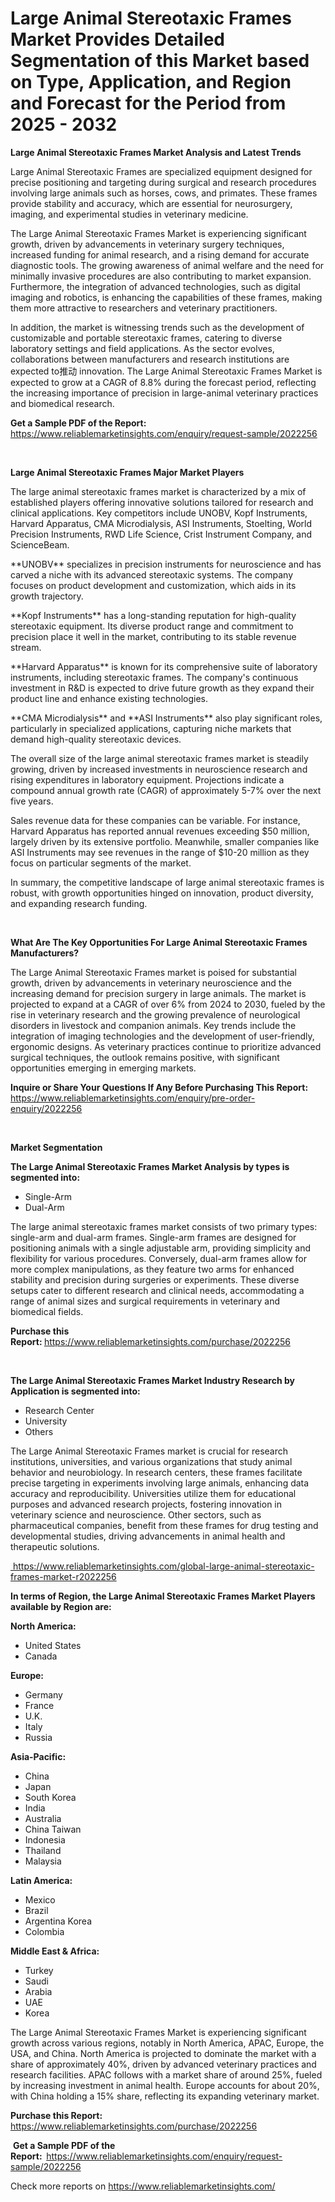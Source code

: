 <p><h1>Large Animal Stereotaxic Frames Market Provides Detailed Segmentation of this Market based on Type, Application, and Region and Forecast for the Period from 2025 - 2032</h1></p><p><strong>Large Animal Stereotaxic Frames Market Analysis and Latest Trends</strong></p>
<p><p>Large Animal Stereotaxic Frames are specialized equipment designed for precise positioning and targeting during surgical and research procedures involving large animals such as horses, cows, and primates. These frames provide stability and accuracy, which are essential for neurosurgery, imaging, and experimental studies in veterinary medicine.</p><p>The Large Animal Stereotaxic Frames Market is experiencing significant growth, driven by advancements in veterinary surgery techniques, increased funding for animal research, and a rising demand for accurate diagnostic tools. The growing awareness of animal welfare and the need for minimally invasive procedures are also contributing to market expansion. Furthermore, the integration of advanced technologies, such as digital imaging and robotics, is enhancing the capabilities of these frames, making them more attractive to researchers and veterinary practitioners.</p><p>In addition, the market is witnessing trends such as the development of customizable and portable stereotaxic frames, catering to diverse laboratory settings and field applications. As the sector evolves, collaborations between manufacturers and research institutions are expected to推动 innovation. The Large Animal Stereotaxic Frames Market is expected to grow at a CAGR of 8.8% during the forecast period, reflecting the increasing importance of precision in large-animal veterinary practices and biomedical research.</p></p>
<p><strong>Get a Sample PDF of the Report:&nbsp;</strong> <a href="https://www.reliablemarketinsights.com/enquiry/request-sample/2022256?utm_campaign=3124&utm_medium=2&utm_source=Github&utm_content=ia&utm_term=29032025&utm_id=large-animal-stereotaxic-frames">https://www.reliablemarketinsights.com/enquiry/request-sample/2022256</a></p>
<p>&nbsp;</p>
<p><strong>Large Animal Stereotaxic Frames Major Market Players</strong></p>
<p><p>The large animal stereotaxic frames market is characterized by a mix of established players offering innovative solutions tailored for research and clinical applications. Key competitors include UNOBV, Kopf Instruments, Harvard Apparatus, CMA Microdialysis, ASI Instruments, Stoelting, World Precision Instruments, RWD Life Science, Crist Instrument Company, and ScienceBeam.</p><p>**UNOBV** specializes in precision instruments for neuroscience and has carved a niche with its advanced stereotaxic systems. The company focuses on product development and customization, which aids in its growth trajectory.</p><p>**Kopf Instruments** has a long-standing reputation for high-quality stereotaxic equipment. Its diverse product range and commitment to precision place it well in the market, contributing to its stable revenue stream.</p><p>**Harvard Apparatus** is known for its comprehensive suite of laboratory instruments, including stereotaxic frames. The company's continuous investment in R&D is expected to drive future growth as they expand their product line and enhance existing technologies.</p><p>**CMA Microdialysis** and **ASI Instruments** also play significant roles, particularly in specialized applications, capturing niche markets that demand high-quality stereotaxic devices.</p><p>The overall size of the large animal stereotaxic frames market is steadily growing, driven by increased investments in neuroscience research and rising expenditures in laboratory equipment. Projections indicate a compound annual growth rate (CAGR) of approximately 5-7% over the next five years.</p><p>Sales revenue data for these companies can be variable. For instance, Harvard Apparatus has reported annual revenues exceeding $50 million, largely driven by its extensive portfolio. Meanwhile, smaller companies like ASI Instruments may see revenues in the range of $10-20 million as they focus on particular segments of the market.</p><p>In summary, the competitive landscape of large animal stereotaxic frames is robust, with growth opportunities hinged on innovation, product diversity, and expanding research funding.</p></p>
<p>&nbsp;</p>
<p><strong>What Are The Key Opportunities For Large Animal Stereotaxic Frames Manufacturers?</strong></p>
<p><p>The Large Animal Stereotaxic Frames market is poised for substantial growth, driven by advancements in veterinary neuroscience and the increasing demand for precision surgery in large animals. The market is projected to expand at a CAGR of over 6% from 2024 to 2030, fueled by the rise in veterinary research and the growing prevalence of neurological disorders in livestock and companion animals. Key trends include the integration of imaging technologies and the development of user-friendly, ergonomic designs. As veterinary practices continue to prioritize advanced surgical techniques, the outlook remains positive, with significant opportunities emerging in emerging markets.</p></p>
<p><strong>Inquire or Share Your Questions If Any Before Purchasing This Report:</strong> <a href="https://www.reliablemarketinsights.com/enquiry/pre-order-enquiry/2022256?utm_campaign=3124&utm_medium=2&utm_source=Github&utm_content=ia&utm_term=29032025&utm_id=large-animal-stereotaxic-frames">https://www.reliablemarketinsights.com/enquiry/pre-order-enquiry/2022256</a></p>
<p>&nbsp;</p>
<p><strong>Market Segmentation</strong></p>
<p><strong>The Large Animal Stereotaxic Frames Market Analysis by types is segmented into:</strong></p>
<p><ul><li>Single-Arm</li><li>Dual-Arm</li></ul></p>
<p><p>The large animal stereotaxic frames market consists of two primary types: single-arm and dual-arm frames. Single-arm frames are designed for positioning animals with a single adjustable arm, providing simplicity and flexibility for various procedures. Conversely, dual-arm frames allow for more complex manipulations, as they feature two arms for enhanced stability and precision during surgeries or experiments. These diverse setups cater to different research and clinical needs, accommodating a range of animal sizes and surgical requirements in veterinary and biomedical fields.</p></p>
<p><strong>Purchase this Report:&nbsp;</strong><a href="https://www.reliablemarketinsights.com/purchase/2022256?utm_campaign=3124&utm_medium=2&utm_source=Github&utm_content=ia&utm_term=29032025&utm_id=large-animal-stereotaxic-frames">https://www.reliablemarketinsights.com/purchase/2022256</a></p>
<p>&nbsp;</p>
<p><strong>The Large Animal Stereotaxic Frames Market Industry Research by Application is segmented into:</strong></p>
<p><ul><li>Research Center</li><li>University</li><li>Others</li></ul></p>
<p><p>The Large Animal Stereotaxic Frames market is crucial for research institutions, universities, and various organizations that study animal behavior and neurobiology. In research centers, these frames facilitate precise targeting in experiments involving large animals, enhancing data accuracy and reproducibility. Universities utilize them for educational purposes and advanced research projects, fostering innovation in veterinary science and neuroscience. Other sectors, such as pharmaceutical companies, benefit from these frames for drug testing and developmental studies, driving advancements in animal health and therapeutic solutions.</p></p>
<p><a href="https://www.reliablemarketinsights.com/global-large-animal-stereotaxic-frames-market-r2022256?utm_campaign=3124&utm_medium=2&utm_source=Github&utm_content=ia&utm_term=29032025&utm_id=large-animal-stereotaxic-frames">&nbsp;https://www.reliablemarketinsights.com/global-large-animal-stereotaxic-frames-market-r2022256</a></p>
<p><strong>In terms of Region, the Large Animal Stereotaxic Frames Market Players available by Region are:</strong></p>
<p>
    <p> <strong> North America: </strong>
        <ul>
            <li>United States</li>
            <li>Canada</li>
        </ul>
        </p> 
    <p> <strong> Europe: </strong>
        <ul>
            <li>Germany</li>
            <li>France</li>
            <li>U.K.</li>
            <li>Italy</li>
            <li>Russia</li>
        </ul>
        </p> 
    <p> <strong> Asia-Pacific: </strong>
        <ul>
            <li>China</li>
            <li>Japan</li>
            <li>South Korea</li>
            <li>India</li>
            <li>Australia</li>
            <li>China Taiwan</li>
            <li>Indonesia</li>
            <li>Thailand</li>
            <li>Malaysia</li>
        </ul>
        </p> 
    <p> <strong> Latin America: </strong>
        <ul>
            <li>Mexico</li>
            <li>Brazil</li>
            <li>Argentina Korea</li>
            <li>Colombia</li>
        </ul>
        </p> 
    <p> <strong> Middle East & Africa: </strong>
        <ul>
            <li>Turkey</li>
            <li>Saudi</li>
            <li>Arabia</li>
            <li>UAE</li>
            <li>Korea</li>
        </ul>
    </p>
    </p>
<p><p>The Large Animal Stereotaxic Frames Market is experiencing significant growth across various regions, notably in North America, APAC, Europe, the USA, and China. North America is projected to dominate the market with a share of approximately 40%, driven by advanced veterinary practices and research facilities. APAC follows with a market share of around 25%, fueled by increasing investment in animal health. Europe accounts for about 20%, with China holding a 15% share, reflecting its expanding veterinary market.</p></p>
<p><strong>Purchase this Report: </strong><a href="https://www.reliablemarketinsights.com/purchase/2022256?utm_campaign=3124&utm_medium=2&utm_source=Github&utm_content=ia&utm_term=29032025&utm_id=large-animal-stereotaxic-frames">https://www.reliablemarketinsights.com/purchase/2022256</a></p>
<p>&nbsp;<strong>Get a Sample PDF of the Report:&nbsp;&nbsp;</strong><a href="https://www.reliablemarketinsights.com/enquiry/request-sample/2022256?utm_campaign=3124&utm_medium=2&utm_source=Github&utm_content=ia&utm_term=29032025&utm_id=large-animal-stereotaxic-frames">https://www.reliablemarketinsights.com/enquiry/request-sample/2022256</a></p>
<p><strong></strong></p>
<p>Check more reports on <a href="https://www.reliablemarketinsights.com/?utm_campaign=3124&utm_medium=2&utm_source=Github&utm_content=ia&utm_term=29032025&utm_id=large-animal-stereotaxic-frames">https://www.reliablemarketinsights.com/</a></p>
